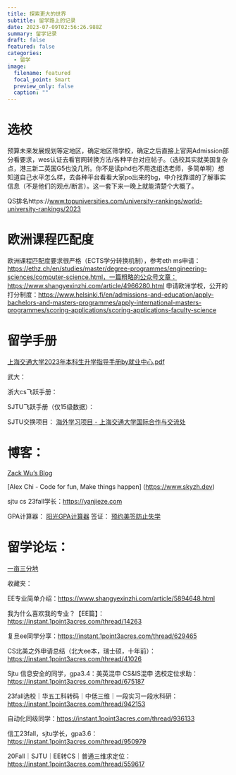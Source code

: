 ```yaml
---
title: 探索更大的世界
subtitle: 留学路上的记录
date: 2023-07-09T02:56:26.988Z
summary: 留学记录
draft: false
featured: false
categories:
  - 留学
image:
  filename: featured
  focal_point: Smart
  preview_only: false
  caption: ""
---
```




# 选校

预算未来发展规划等定地区，确定地区筛学校，确定之后直接上官网Admission部分看要求，wes认证去看官网转换方法/各种平台对应帖子。（选校其实就美国复杂点，港三新二英国G5也没几所。你不是读phd也不用选组选老师，多简单啊）想知道自己水平怎么样，去各种平台看看大家po出来的bg，中介找靠谱的了解事实信息（不是他们的观点/断言）。这一套下来一晚上就能清楚个大概了。

QS排名https://www.topuniversities.com/university-rankings/world-university-rankings/2023
# 欧洲课程匹配度
欧洲课程匹配度要求很严格（ECTS学分转换机制），参考eth ms申请：https://ethz.ch/en/studies/master/degree-programmes/engineering-sciences/computer-science.html，一篇粗略的公众号文章：https://www.shangyexinzhi.com/article/4966280.html
申请欧洲学校，公开的打分制度：https://www.helsinki.fi/en/admissions-and-education/apply-bachelors-and-masters-programmes/apply-international-masters-programmes/scoring-applications/scoring-applications-faculty-science


# 留学手册
[上海交通大学2023年本科生升学指导手册by就业中心.pdf](/uploads/上海交通大学2023年本科生升学指导手册by就业中心.pdf)



武大：

浙大cs飞跃手册：


SJTU飞跃手册（仅15级数据）：


SJTU交换项目：
[海外学习项目 - 上海交通大学国际合作与交流处](https://global.sjtu.edu.cn/studyAbroad/index/5)

# 博客：
[Zack Wu’s Blog](https://www.zackwu.com)

[Alex Chi - Code for fun, Make things happen] (https://www.skyzh.dev)

sjtu cs 23fall学长：https://yanjieze.com

GPA计算器：
[阳光GPA计算器](https://yoursunny.com/p/GPA/)
签证：
[预约美签防止失学](https://tuixue.online/visa/)

# 留学论坛：
[一亩三分地](https://www.1point3acres.com)

收藏夹：

EE专业简单介绍：https://www.shangyexinzhi.com/article/5894648.html

我为什么喜欢我的专业？【EE篇】：https://instant.1point3acres.com/thread/14263

复旦ee同学分享：https://instant.1point3acres.com/thread/629465

CS北美之外申请总结（北大ee本，瑞士硕，十年前）：https://instant.1point3acres.com/thread/41026

Sjtu 信息安全的同学，gpa3.4：美英混申 CS&IS混申 选校定位求助：https://instant.1point3acres.com/thread/675187

23fall选校｜华五工科转码｜中低三维｜一段实习一段水科研：https://instant.1point3acres.com/thread/942153

自动化同级同学：https://instant.1point3acres.com/thread/936133

信工23fall，sjtu学长，gpa3.6：https://instant.1point3acres.com/thread/950979

20Fall｜SJTU｜EE转CS｜普通三维求定位：https://instant.1point3acres.com/thread/559617
